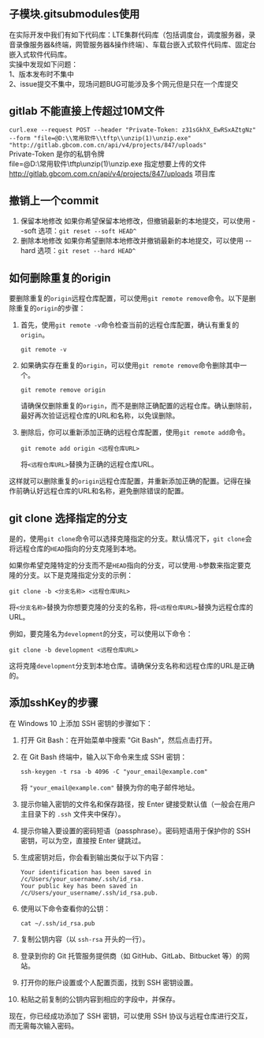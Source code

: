 ## 子模块.gitsubmodules使用
在实际开发中我们有如下代码库：LTE集群代码库（包括调度台，调度服务器，录音录像服务器&终端，网管服务器&操作终端）、车载台嵌入式软件代码库、固定台嵌入式软件代码库。  
实操中发现如下问题：  
1、版本发布时不集中  
2、issue提交不集中，现场问题BUG可能涉及多个网元但是只在一个库提交  


## gitlab 不能直接上传超过10M文件
`curl.exe --request POST --header "Private-Token: z31sGkhX_EwRSxAZtgNz" --form "file=@D:\\常用软件\\tftp\\unzip(1)\unzip.exe" "http://gitlab.gbcom.com.cn/api/v4/projects/847/uploads"`  
Private-Token 是你的私钥令牌  
file=@D:\\常用软件\\tftp\\unzip(1)\unzip.exe 指定想要上传的文件  
http://gitlab.gbcom.com.cn/api/v4/projects/847/uploads 项目库 

## 撤销上一个commit  
1. 保留本地修改
如果你希望保留本地修改，但撤销最新的本地提交，可以使用 --soft 选项：`git reset --soft HEAD^`
2. 删除本地修改
如果你希望删除本地修改并撤销最新的本地提交，可以使用 --hard 选项：`git reset --hard HEAD^`

## 如何删除重复的origin  
要删除重复的`origin`远程仓库配置，可以使用`git remote remove`命令。以下是删除重复的`origin`的步骤：

1. 首先，使用`git remote -v`命令检查当前的远程仓库配置，确认有重复的`origin`。

   ```
   git remote -v
   ```

2. 如果确实存在重复的`origin`，可以使用`git remote remove`命令删除其中一个。

   ```
   git remote remove origin
   ```

   请确保仅删除重复的`origin`，而不是删除正确配置的远程仓库。确认删除前，最好再次验证远程仓库的URL和名称，以免误删除。

3. 删除后，你可以重新添加正确的远程仓库配置，使用`git remote add`命令。

   ```
   git remote add origin <远程仓库URL>
   ```

   将`<远程仓库URL>`替换为正确的远程仓库URL。

这样就可以删除重复的`origin`远程仓库配置，并重新添加正确的配置。记得在操作前确认好远程仓库的URL和名称，避免删除错误的配置。

## git clone 选择指定的分支
是的，使用`git clone`命令可以选择克隆指定的分支。默认情况下，`git clone`会将远程仓库的`HEAD`指向的分支克隆到本地。

如果你希望克隆特定的分支而不是`HEAD`指向的分支，可以使用`-b`参数来指定要克隆的分支。以下是克隆指定分支的示例：

```
git clone -b <分支名称> <远程仓库URL>
```

将`<分支名称>`替换为你想要克隆的分支的名称，将`<远程仓库URL>`替换为远程仓库的URL。

例如，要克隆名为`development`的分支，可以使用以下命令：

```
git clone -b development <远程仓库URL>
```

这将克隆`development`分支到本地仓库。请确保分支名称和远程仓库的URL是正确的。

## 添加sshKey的步骤
在 Windows 10 上添加 SSH 密钥的步骤如下：

1. 打开 Git Bash：在开始菜单中搜索 "Git Bash"，然后点击打开。

2. 在 Git Bash 终端中，输入以下命令来生成 SSH 密钥：
   ```
   ssh-keygen -t rsa -b 4096 -C "your_email@example.com"
   ```
   将 `"your_email@example.com"` 替换为你的电子邮件地址。

3. 提示你输入密钥的文件名和保存路径，按 Enter 键接受默认值（一般会在用户主目录下的 `.ssh` 文件夹中保存）。

4. 提示你输入要设置的密码短语（passphrase）。密码短语用于保护你的 SSH 密钥，可以为空，直接按 Enter 键跳过。

5. 生成密钥对后，你会看到输出类似于以下内容：
   ```
   Your identification has been saved in /c/Users/your_username/.ssh/id_rsa.
   Your public key has been saved in /c/Users/your_username/.ssh/id_rsa.pub.
   ```

6. 使用以下命令查看你的公钥：
   ```
   cat ~/.ssh/id_rsa.pub
   ```

7. 复制公钥内容（以 `ssh-rsa` 开头的一行）。

8. 登录到你的 Git 托管服务提供商（如 GitHub、GitLab、Bitbucket 等）的网站。

9. 打开你的账户设置或个人配置页面，找到 SSH 密钥设置。

10. 粘贴之前复制的公钥内容到相应的字段中，并保存。

现在，你已经成功添加了 SSH 密钥，可以使用 SSH 协议与远程仓库进行交互，而无需每次输入密码。

